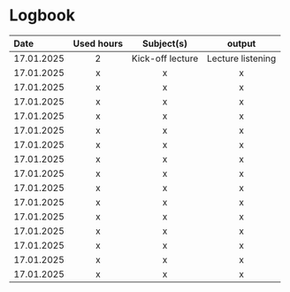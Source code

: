 # Logbook


| Date  | Used hours | Subject(s) |  output |
| :---         |     :---:      |     :---:      |     :---:      |
| 17.01.2025 | 2 | Kick-off lecture  | Lecture listening  |
| 17.01.2025 | x | x  | x |
| 17.01.2025 | x | x  | x |
| 17.01.2025 | x | x  | x |
| 17.01.2025 | x | x  | x |
| 17.01.2025 | x | x  | x |
| 17.01.2025 | x | x  | x |
| 17.01.2025 | x | x  | x |
| 17.01.2025 | x | x  | x |
| 17.01.2025 | x | x  | x |
| 17.01.2025 | x | x  | x |
| 17.01.2025 | x | x  | x |
| 17.01.2025 | x | x  | x |
| 17.01.2025 | x | x  | x |
| 17.01.2025 | x | x  | x |
| 17.01.2025 | x | x  | x |

